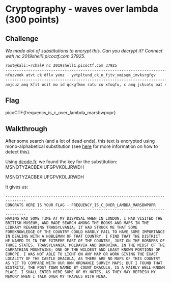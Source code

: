 
# Cryptography - waves over lambda (300 points)

## Challenge

*We made alot of substitutions to encrypt this. Can you decrypt it? Connect with nc 2019shell1.picoctf.com 37925.*

```bash
root@kali:~/chal# nc 2019shell1.picoctf.com 37925
-------------------------------------------------------------------------------
nfuzvmok atvt ck dflv yxmz - yvtpltund_ck_n_fjtv_xmisqm_imvksrgfgv
-------------------------------------------------------------------------------
amjcuz amq kfit ocit mo id qckgfkmx ratu cu xfuqfu, c amq jckcotq oat svcocka ilktli, muq imqt ktmvna mifuz oat sffek muq imgk cu oat xcsvmvd vtzmvqcuz ovmukdxjmucm; co amq kovlne it oamo kfit yfvteufrxtqzt fy oat nfluovd nflxq amvqxd ymcx of amjt kfit cigfvomunt cu qtmxcuz rcoa m ufsxtimu fy oamo nfluovd. c ycuq oamo oat qckovcno at umitq ck cu oat twovtit tmko fy oat nfluovd, blko fu oat sfvqtvk fy oavtt komotk, ovmukdxjmucm, ifxqmjcm muq slefjcum, cu oat icqko fy oat nmvgmoacmu ifluomcuk; fut fy oat rcxqtko muq xtmko eufru gfvocfuk fy tlvfgt. c rmk ufo msxt of xczao fu mud img fv rfve zcjcuz oat twmno xfnmxcod fy oat nmkoxt qvmnlxm, mk oatvt mvt uf imgk fy oack nfluovd mk dto of nfigmvt rcoa flv fru fvqumunt klvjtd imgk; slo c yfluq oamo sckovcoh, oat gfko ofru umitq sd nfluo qvmnlxm, ck m ymcvxd rtxx-eufru gxmnt. c kamxx tuotv atvt kfit fy id ufotk, mk oatd imd vtyvtka id itifvd ratu c omxe fjtv id ovmjtxk rcoa icum.
```

## Flag

picoCTF{frequency_is_c_over_lambda_marsbwpopr}

## Walkthrough

After some search (and a lot of dead ends), this text is encrypted using mono-alphabetical substitution (see [here](https://www.dcode.fr/substitution-monoalphabetique#q3) for more information on how to detect this).

Using [dcode.fr](https://www.dcode.fr/substitution-monoalphabetique), we found the key for the substitution: MSNQTYZACBEXIUFGPVKOLJRWDH

MSNQTYZACBEXIUFGPVKOLJRWDH

It gives us:

```raw
-------------------------------------------------------------------------------
CONGRATS HERE IS YOUR FLAG - FREQUENCY_IS_C_OVER_LAMBDA_MARSBWPOPR
-------------------------------------------------------------------------------
HAVING HAD SOME TIME AT MY DISPOSAL WHEN IN LONDON, I HAD VISITED THE BRITISH MUSEUM, AND MADE SEARCH AMONG THE BOOKS AND MAPS IN THE LIBRARY REGARDING TRANSYLVANIA; IT HAD STRUCK ME THAT SOME FOREKNOWLEDGE OF THE COUNTRY COULD HARDLY FAIL TO HAVE SOME IMPORTANCE IN DEALING WITH A NOBLEMAN OF THAT COUNTRY. I FIND THAT THE DISTRICT HE NAMED IS IN THE EXTREME EAST OF THE COUNTRY, JUST ON THE BORDERS OF THREE STATES, TRANSYLVANIA, MOLDAVIA AND BUKOVINA, IN THE MIDST OF THE CARPATHIAN MOUNTAINS; ONE OF THE WILDEST AND LEAST KNOWN PORTIONS OF EUROPE. I WAS NOT ABLE TO LIGHT ON ANY MAP OR WORK GIVING THE EXACT LOCALITY OF THE CASTLE DRACULA, AS THERE ARE NO MAPS OF THIS COUNTRY AS YET TO COMPARE WITH OUR OWN ORDNANCE SURVEY MAPS; BUT I FOUND THAT BISTRITZ, THE POST TOWN NAMED BY COUNT DRACULA, IS A FAIRLY WELL-KNOWN PLACE. I SHALL ENTER HERE SOME OF MY NOTES, AS THEY MAY REFRESH MY MEMORY WHEN I TALK OVER MY TRAVELS WITH MINA.
```
